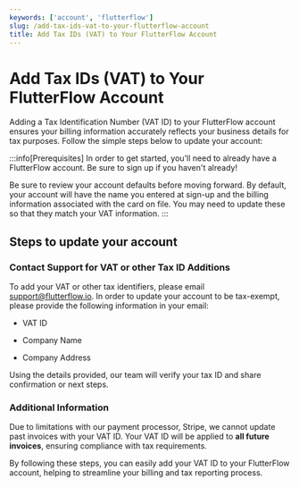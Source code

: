 ```yaml
---
keywords: ['account', 'flutterflow']
slug: /add-tax-ids-vat-to-your-flutterflow-account
title: Add Tax IDs (VAT) to Your FlutterFlow Account
---
```

# Add Tax IDs (VAT) to Your FlutterFlow Account

Adding a Tax Identification Number (VAT ID) to your FlutterFlow account ensures your billing information accurately reflects your business details for tax purposes. Follow the simple steps below to update your account:

:::info[Prerequisites]
In order to get started, you'll need to already have a FlutterFlow account. Be sure to sign up if you haven't already!

Be sure to review your account defaults before moving forward. By default, your account will have the name you entered at sign-up and the billing information associated with the card on file. You may need to update these so that they match your VAT information.
:::



## Steps to update your account

### Contact Support for VAT or other Tax ID Additions

To add your VAT or other tax identifiers, please email support@flutterflow.io. In order to update your account to be tax-exempt, please provide the following information in your email:

- VAT ID

- Company Name

- Company Address

Using the details provided, our team will verify your tax ID and share confirmation or next steps.

### Additional Information

Due to limitations with our payment processor, Stripe, we cannot update past invoices with your VAT ID.  Your VAT ID will be applied to **all future invoices**, ensuring compliance with tax requirements.

By following these steps, you can easily add your VAT ID to your FlutterFlow account, helping to streamline your billing and tax reporting process.



